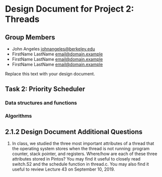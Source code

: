 Design Document for Project 2: Threads
======================================

## Group Members

* John Angeles <johnangeles@berkeley.edu>
* FirstName LastName <email@domain.example>
* FirstName LastName <email@domain.example>
* FirstName LastName <email@domain.example>

Replace this text with your design document.

## Task 2: Priority Scheduler

### Data structures and functions



### Algorithms

## 2.1.2 Design Document Additional Questions

1. In class, we studied the three most important attributes of a thread that the operating system
stores when the thread is not running: program counter, stack pointer, and registers. Where/how
are each of these three attributes stored in Pintos? You may find it useful to closely read switch.S2
and the schedule function in thread.c. You may also find it useful to review Lecture 43 on
September 10, 2019.
